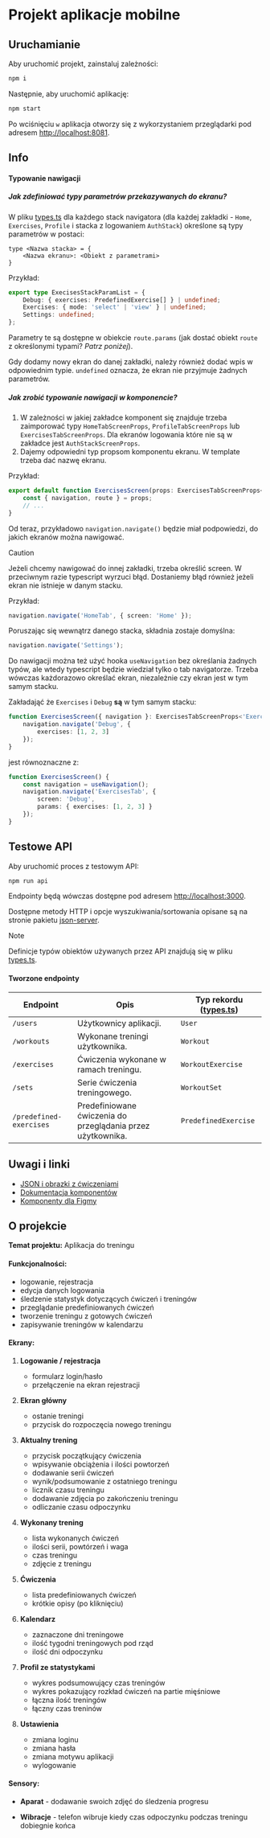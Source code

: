 # Projekt aplikacje mobilne

## Uruchamianie

Aby uruchomić projekt, zainstaluj zależności:

```bash
npm i
```

Następnie, aby uruchomić aplikację:

```bash
npm start
```

Po wciśnięciu `w` aplikacja otworzy się z wykorzystaniem przeglądarki pod adresem [http://localhost:8081](http://localhost:8081).

## Info

#### Typowanie nawigacji

##### Jak zdefiniować typy parametrów przekazywanych do ekranu?

W pliku [types.ts](https://github.com/kurczakooo/React-Native-Project/blob/main/src/types.ts) dla każdego stack navigatora (dla każdej zakładki - `Home`, `Exercises`, `Profile` i stacka z logowaniem `AuthStack`) określone są typy parametrów w postaci:

```
type <Nazwa stacka> = {
    <Nazwa ekranu>: <Obiekt z parametrami>
}
```

Przykład:

```ts
export type ExecisesStackParamList = {
    Debug: { exercises: PredefinedExercise[] } | undefined;
    Exercises: { mode: 'select' | 'view' } | undefined;
    Settings: undefined;
};
```

Parametry te są dostępne w obiekcie `route.params` (jak dostać obiekt `route` z określonymi typami? _Patrz poniżej_).

Gdy dodamy nowy ekran do danej zakładki, należy również dodać wpis w odpowiednim typie. `undefined` oznacza, że ekran nie przyjmuje żadnych parametrów.

##### Jak zrobić typowanie nawigacji w komponencie?

1. W zależności w jakiej zakładce komponent się znajduje trzeba zaimporować typy `HomeTabScreenProps`, `ProfileTabScreenProps` lub `ExercisesTabScreenProps`. Dla ekranów logowania które nie są w zakładce jest `AuthStackScreenProps`.
2. Dajemy odpowiedni typ propsom komponentu ekranu. W template trzeba dać nazwę ekranu.

Przykład:

```ts
export default function ExercisesScreen(props: ExercisesTabScreenProps<'Exercises'>) {
    const { navigation, route } = props;
    // ...
}
```

Od teraz, przykładowo `navigation.navigate()` będzie miał podpowiedzi, do jakich ekranów można nawigować.

> [!CAUTION]
> Jeżeli chcemy nawigować do innej zakładki, trzeba określić screen.
> W przeciwnym razie typescript wyrzuci błąd.
> Dostaniemy błąd również jeżeli ekran nie istnieje w danym stacku.
>
> Przykład:
>
> ```ts
> navigation.navigate('HomeTab', { screen: 'Home' });
> ```
>
> Poruszając się wewnątrz danego stacka, składnia zostaje domyślna:
>
> ```ts
> navigation.navigate('Settings');
> ```

Do nawigacji można też użyć hooka `useNavigation` bez określania żadnych typów, ale wtedy typescript będzie wiedział tylko o tab navigatorze. Trzeba wówczas każdorazowo określać ekran, niezależnie czy ekran jest w tym samym stacku.

Zakładająć że `Exercises` i `Debug` **są** w tym samym stacku:

```ts
function ExercisesScreen({ navigation }: ExercisesTabScreenProps<'Exercises'>) {
    navigation.navigate('Debug', {
        exercises: [1, 2, 3]
    });
}
```

jest równoznaczne z:

```ts
function ExercisesScreen() {
    const navigation = useNavigation();
    navigation.navigate('ExercisesTab', {
        screen: 'Debug',
        params: { exercises: [1, 2, 3] }
    });
}
```

## Testowe API

Aby uruchomić proces z testowym API:

```bash
npm run api
```

Endpointy będą wówczas dostępne pod adresem [http://localhost:3000](http://localhost:3000).

Dostępne metody HTTP i opcje wyszukiwania/sortowania opisane są na stronie pakietu [json-server](https://www.npmjs.com/package/json-server).

> [!NOTE]  
> Definicje typów obiektów używanych przez API znajdują się w pliku [types.ts](https://github.com/kurczakooo/React-Native-Project/blob/main/src/types.ts).

#### Tworzone endpointy

| Endpoint                | Opis                                                        | Typ rekordu ([types.ts](https://github.com/kurczakooo/React-Native-Project/blob/main/src/types.ts)) |
| ----------------------- | ----------------------------------------------------------- | --------------------------------------------------------------------------------------------------- |
| `/users`                | Użytkownicy aplikacji.                                      | `User`                                                                                              |
| `/workouts`             | Wykonane treningi użytkownika.                              | `Workout`                                                                                           |
| `/exercises`            | Ćwiczenia wykonane w ramach treningu.                       | `WorkoutExercise`                                                                                   |
| `/sets`                 | Serie ćwiczenia treningowego.                               | `WorkoutSet`                                                                                        |
| `/predefined-exercises` | Predefiniowane ćwiczenia do przeglądania przez użytkownika. | `PredefinedExercise`                                                                                |

## Uwagi i linki

-   [JSON i obrazki z ćwiczeniami](https://github.com/yuhonas/free-exercise-db)
-   [Dokumentacja komponentów](https://callstack.github.io/react-native-paper/docs/components/ActivityIndicator)
-   [Komponenty dla Figmy](https://www.figma.com/community/file/1035203688168086460)

## O projekcie

**Temat projektu:** Aplikacja do treningu

#### Funkcjonalności:

-   logowanie, rejestracja
-   edycja danych logowania
-   śledzenie statystyk dotyczących ćwiczeń i treningów
-   przeglądanie predefiniowanych ćwiczeń
-   tworzenie treningu z gotowych ćwiczeń
-   zapisywanie treningów w kalendarzu

#### Ekrany:

1.  **Logowanie / rejestracja**

    -   formularz login/hasło
    -   przełączenie na ekran rejestracji

2.  **Ekran główny**

    -   ostanie treningi
    -   przycisk do rozpoczęcia nowego treningu

3.  **Aktualny trening**

    -   przycisk początkujący ćwiczenia
    -   wpisywanie obciążenia i ilości powtorzeń
    -   dodawanie serii ćwiczeń
    -   wynik/podsumowanie z ostatniego treningu
    -   licznik czasu treningu
    -   dodawanie zdjęcia po zakończeniu treningu
    -   odliczanie czasu odpoczynku

4.  **Wykonany trening**

    -   lista wykonanych ćwiczeń
    -   ilości serii, powtórzeń i waga
    -   czas treningu
    -   zdjęcie z treningu

5.  **Ćwiczenia**

    -   lista predefiniowanych ćwiczeń
    -   krótkie opisy (po kliknięciu)

6.  **Kalendarz**

    -   zaznaczone dni treningowe
    -   ilość tygodni treningowych pod rząd
    -   ilość dni odpoczynku

7.  **Profil ze statystykami**

    -   wykres podsumowujący czas treningów
    -   wykres pokazujący rozkład ćwiczeń na partie mięśniowe
    -   łączna ilość treningów
    -   łączny czas treninów

8.  **Ustawienia**

    -   zmiana loginu
    -   zmiana hasła
    -   zmiana motywu aplikacji
    -   wylogowanie

#### Sensory:

-   **Aparat** - dodawanie swoich zdjęć do
    śledzenia progresu

-   **Wibracje** - telefon wibruje kiedy czas
    odpoczynku podczas treningu dobiegnie końca
